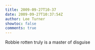 ```yaml
---
title: 2009-09-27T10-37
date: 2009-09-27T10:37:54Z
author: Lee Turner
showtoc: false
comments: true
---
```


Robbie rotten truly is a master of disguise

